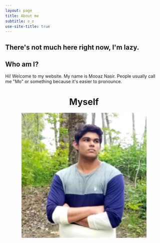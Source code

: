 ```yaml
---
layout: page
title: About me
subtitle: ಠ_ಠ
use-site-title: true
---
```

## There's not much here right now, I'm lazy.

## Who am I?
  Hi! Welcome to my website. My name is Mooaz Nasir.
  People usually call me "Mo" or something because it's easier to pronounce.

<p>

<center><h1> Myself </h1></center>

</p>

<p align= "center">
<img width="400" height="400" src="me.jpg">
</p>
